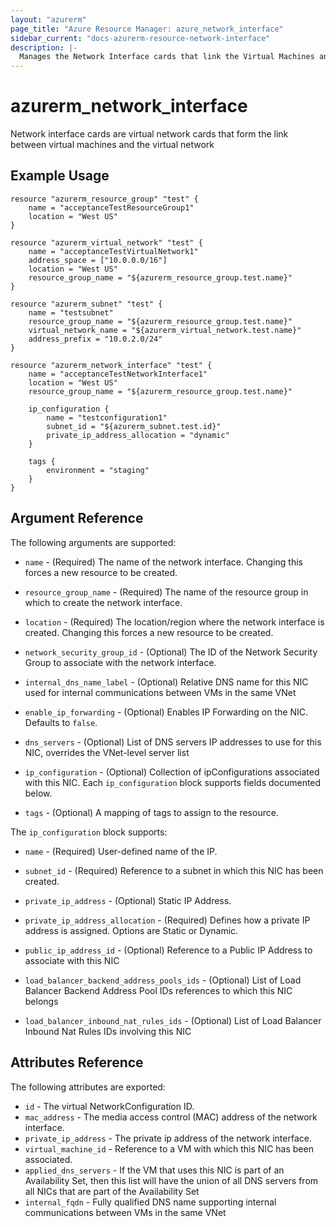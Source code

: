 ```yaml
---
layout: "azurerm"
page_title: "Azure Resource Manager: azure_network_interface"
sidebar_current: "docs-azurerm-resource-network-interface"
description: |-
  Manages the Network Interface cards that link the Virtual Machines and Virtual Network.
---
```


# azurerm\_network\_interface

Network interface cards are virtual network cards that form the link between virtual machines and the virtual network

## Example Usage

```
resource "azurerm_resource_group" "test" {
    name = "acceptanceTestResourceGroup1"
    location = "West US"
}

resource "azurerm_virtual_network" "test" {
    name = "acceptanceTestVirtualNetwork1"
    address_space = ["10.0.0.0/16"]
    location = "West US"
    resource_group_name = "${azurerm_resource_group.test.name}"
}

resource "azurerm_subnet" "test" {
    name = "testsubnet"
    resource_group_name = "${azurerm_resource_group.test.name}"
    virtual_network_name = "${azurerm_virtual_network.test.name}"
    address_prefix = "10.0.2.0/24"
}

resource "azurerm_network_interface" "test" {
    name = "acceptanceTestNetworkInterface1"
    location = "West US"
    resource_group_name = "${azurerm_resource_group.test.name}"

    ip_configuration {
    	name = "testconfiguration1"
    	subnet_id = "${azurerm_subnet.test.id}"
    	private_ip_address_allocation = "dynamic"
    }

    tags {
	    environment = "staging"
    }
}
```

## Argument Reference

The following arguments are supported:

* `name` - (Required) The name of the network interface. Changing this forces a
    new resource to be created.

* `resource_group_name` - (Required) The name of the resource group in which to
    create the network interface.

* `location` - (Required) The location/region where the network interface is
    created. Changing this forces a new resource to be created.

* `network_security_group_id` - (Optional) The ID of the Network Security Group to associate with
                                               the network interface. 

* `internal_dns_name_label` - (Optional) Relative DNS name for this NIC used for internal communications between VMs in the same VNet

* `enable_ip_forwarding` - (Optional) Enables IP Forwarding on the NIC. Defaults to `false`.

* `dns_servers` - (Optional) List of DNS servers IP addresses to use for this NIC, overrides the VNet-level server list

* `ip_configuration` - (Optional) Collection of ipConfigurations associated with this NIC. Each `ip_configuration` block supports fields documented below.

* `tags` - (Optional) A mapping of tags to assign to the resource. 

The `ip_configuration` block supports:

* `name` - (Required) User-defined name of the IP.

* `subnet_id` - (Required) Reference to a subnet in which this NIC has been created.

* `private_ip_address` - (Optional) Static IP Address.

* `private_ip_address_allocation` - (Required) Defines how a private IP address is assigned. Options are Static or Dynamic.

* `public_ip_address_id` - (Optional) Reference to a Public IP Address to associate with this NIC

* `load_balancer_backend_address_pools_ids` - (Optional) List of Load Balancer Backend Address Pool IDs references to which this NIC belongs

* `load_balancer_inbound_nat_rules_ids` - (Optional) List of Load Balancer Inbound Nat Rules IDs involving this NIC

## Attributes Reference

The following attributes are exported:

* `id` - The virtual NetworkConfiguration ID.
* `mac_address` - The media access control (MAC) address of the network interface.
* `private_ip_address` - The private ip address of the network interface.
* `virtual_machine_id` - Reference to a VM with which this NIC has been associated.
* `applied_dns_servers` - If the VM that uses this NIC is part of an Availability Set, then this list will have the union of all DNS servers from all NICs that are part of the Availability Set
* `internal_fqdn` - Fully qualified DNS name supporting internal communications between VMs in the same VNet
